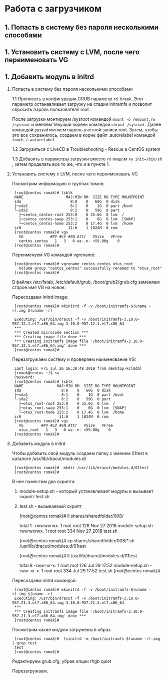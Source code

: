 
# Работа с загрузчиком

## 1. Попасть в систему без пароля несколькими способами ##

## 1. Установить систему с LVM, после чего переименовать VG ##

## 1. Добавить модуль в initrd ##


1. Попасть в систему без пароля несколькими способами

	1.1 Прописать в конфигурации GRUB параметр `rd.break`. Этот параметр останавливает загрузку на стадии initramfs и позволит сбросить пароль пользователя root. 

	После загрузки монтируем /sysroot командой `mount -o remount,rw /sysroot` и меняем текущий корень командой `chroot /sysroot`. 
	Далее командой `passwd` меняем пароль учетной записи root. 
	Затем, чтобы это все сохранилось, создаем в корне файл .autorelabel командой `touch /.autorelabel`


	1.2 Загрузиться с LiveCD  в Troubleshooting - Rescue a CentOS system

	1.3 Добавить в параметры загрузки вместо `ro` пишем  `rw init=/bin/sh` , затем проделать все то же, что и в пункте 1.

2. Установить систему с LVM, после чего переименовать VG

	Посмотрим информацию о группах томов:

		[root@centos romak]# lsblk
		NAME                   MAJ:MIN RM  SIZE RO TYPE MOUNTPOINT
		sda                      8:0    0   60G  0 disk
		├─sda1                   8:1    0    1G  0 part /boot
		└─sda2                   8:2    0   59G  0 part
		  ├─centos_centos-root 253:0    0 35.6G  0 lvm  /
		  ├─centos_centos-swap 253:1    0    6G  0 lvm  [SWAP]
		  └─centos_centos-home 253:2    0 17.4G  0 lvm  /home
		sr0                     11:0    1 1024M  0 rom
		[root@centos romak]# vgs
		  VG            #PV #LV #SN Attr   VSize   VFree
		  centos_centos   1   3   0 wz--n- <59.00g    0
		[root@centos romak]#
		
	Переименуем VG командой vgrename:
		
		[root@centos romak]# vgrename centos_centos otus_root
		  Volume group "centos_centos" successfully renamed to "otus_root"
		[root@centos romak]#
		
	В файлах /etc/fstab, /etc/default/grub, /boot/grub2/grub.cfg заменяем старое имя VG на новое.
	
	Пересоздаем initrd image:	
	
		[root@centos romak]# mkinitrd -f -v /boot/initramfs-$(uname -r).img $(uname -r)
		
		Executing: /usr/bin/dracut -f -v /boot/initramfs-3.10.0-957.12.1.el7.x86_64.img 3.10.0-957.12.1.el7.x86_64
		***
		*** Created microcode section ***
		*** Creating image file done ***
		*** Creating initramfs image file '/boot/initramfs-3.10.0-957.12.1.el7.x86_64.img' done ***
		[root@centos romak]#

	Перезагружаем систему и проверяем наименование VG:

		Last login: Fri Jul 26 16:38:48 2019 from desktop-kcl8dbl
		[romak@centos ~]$ su
		Password:
		[root@centos romak]# lsblk
		NAME               MAJ:MIN RM  SIZE RO TYPE MOUNTPOINT
		sda                  8:0    0   60G  0 disk
		├─sda1               8:1    0    1G  0 part /boot
		└─sda2               8:2    0   59G  0 part
		  ├─otus_root-root 253:0    0 35.6G  0 lvm  /
		  ├─otus_root-swap 253:1    0    6G  0 lvm  [SWAP]
		  └─otus_root-home 253:2    0 17.4G  0 lvm  /home
		sr0                 11:0    1 1024M  0 rom
		[root@centos romak]# vgs
		  VG        #PV #LV #SN Attr   VSize   VFree
		  otus_root   1   3   0 wz--n- <59.00g    0
		[root@centos romak]#

3. Добавить модуль в initrd
	
	 Чтобы добавить свой модуль создаем папку с именем 01test в каталоге /usr/lib/dracut/modules.d/
	 
		[root@centos romak]#  mkdir /usr/lib/dracut/modules.d/01test
		[root@centos romak]#
	
	В нее поместим два скрипта:
	
	1. module-setup.sh - который устанавливает модулы и вызывает скрипт test.sh
	2. test.sh - вызываемый скрипт
	
		[root@centos romak]# ll shares/sharedfolder/008/
		
		total 1
		-rwxrwxrwx. 1 root root 126 Nov 27  2018 module-setup.sh
		-rwxrwxrwx. 1 root root 334 Nov 27  2018 test.sh
		
		[root@centos romak]# cp shares/sharedfolder/008/*.sh /usr/lib/dracut/modules.d/01test
		
		[root@centos romak]# ll /usr/lib/dracut/modules.d/01test
		
		total 8
		-rwxr-xr-x. 1 root root 126 Jul 29 17:52 module-setup.sh
		-rwxr-xr-x. 1 root root 334 Jul 29 17:52 test.sh
		[root@centos romak]#
	
	Пересоздаём initrd командой:
	
		[root@centos romak]# mkinitrd -f -v /boot/initramfs-$(uname -r).img $(uname -r)
		Executing: /usr/bin/dracut -f -v /boot/initramfs-3.10.0-957.21.3.el7.x86_64.img 3.10.0-957.21.3.el7.x86_64
		***
		*** Creating initramfs image file '/boot/initramfs-3.10.0-957.21.3.el7.x86_64.img' done ***
		[root@centos romak]#
		
	Посмотрим какие модули загружены в образ:
	
		[root@centos romak]#  lsinitrd -m /boot/initramfs-$(uname -r).img | grep test
		test
		[root@centos romak]#
		
	Редактируем grub.cfg, убрав опции rhgb quiet
	
	Перезагружаем.
	
	
	
	
	
	
	
	
	
	
	
	
	
	
	
	
	
	
	
	
	
	
	
	
	
	
	
	
	
	
	

